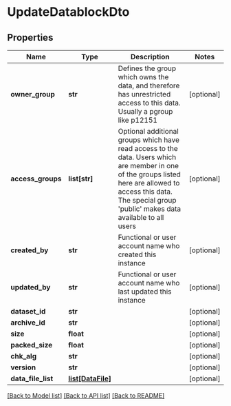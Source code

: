 # UpdateDatablockDto

## Properties
Name | Type | Description | Notes
------------ | ------------- | ------------- | -------------
**owner_group** | **str** | Defines the group which owns the data, and therefore has unrestricted access to this data. Usually a pgroup like p12151 | [optional] 
**access_groups** | **list[str]** | Optional additional groups which have read access to the data. Users which are member in one of the groups listed here are allowed to access this data. The special group &#39;public&#39; makes data available to all users | [optional] 
**created_by** | **str** | Functional or user account name who created this instance | [optional] 
**updated_by** | **str** | Functional or user account name who last updated this instance | [optional] 
**dataset_id** | **str** |  | [optional] 
**archive_id** | **str** |  | [optional] 
**size** | **float** |  | [optional] 
**packed_size** | **float** |  | [optional] 
**chk_alg** | **str** |  | [optional] 
**version** | **str** |  | [optional] 
**data_file_list** | [**list[DataFile]**](DataFile.md) |  | [optional] 

[[Back to Model list]](../README.md#documentation-for-models) [[Back to API list]](../README.md#documentation-for-api-endpoints) [[Back to README]](../README.md)


